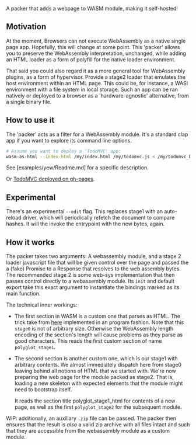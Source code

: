 A packer that adds a webpage to WASM module, making it self-hosted!

## Motivation

At the moment, Browsers can not execute WebAssembly as a native single page
app. Hopefully, this will change at some point. This 'packer' allows you to
preserve the WebAssembly interpretation, unchanged, while adding an HTML loader
as a form of polyfill for the native loader environment.

That said you could also regard it as a more general tool for WebAssembly
plugins, as a form of hypervisor. Provide a stage2 loader that emulates the
host environment within an HTML page. This could be, for instance, a WASI
environment with a file system in local storage. Such an app can be ran
natively or deployed to a browser as a 'hardware-agnostic' alternative, from a
single binary file.

## How to use it

The 'packer' acts as a filter for a WebAssembly module. It's a standard clap
app if you want to explore its command line options.

```bash
# Assume you want to deploy a 'TodoMVC' app:
wasm-as-html --index-html /my/index.html /my/todomvc.js < /my/todomvc_bg.wasm > todomvc.html
```

See [examples/yew/Readme.md] for a specific description.

Or [TodoMVC deployed on gh-pages](https://heroickatora.github.io/wasm-as-html/examples/yew/todomvc.html).

## Experimental

There's an experimental `--edit` flag. This replaces stage1 with an auto-reload
driver, which will periodically refetch the document to compare hashes. It will
the invoke the entrypoint with the new bytes, again. 

## How it works

The packer takes two arguments: A webassembly module, and a stage 2 loader
javascript file that will be given control over the page and passed the a
(fake) Promise to a Response that resolves to the web assembly bytes. The
recommended stage 2 is some web-sys implementation that then passes control
directly to a webassembly module. Its `init` and default export take this exact
argument to instantiate the bindings marked as its main function.

The technical inner workings:
* The first section in WASM is a custom one that parses as HTML. The trick take
  from [here](https://fuzzinglabs.com/polyglot-webassembly-module-html-js-wasm/)
  implemented in an program fashion. Note that this `stage0` is not of
  arbitrary size. Otherwise the WebAssembly length encoding of the section's
  length will cause problems as they parse as good characters. This reads the
  first custom section of name `polyglot_stage1`.

* The second section is another custom one, which is our stage1 with arbitrary
  contents. We almost immediately dispatch here from stage0 leaving behind all
  notions of HTML that we started with. We're now preparing the web page for
  the module packed as stage2. That is, loading a new skeleton with expected
  elements that the module might need to bootstrap itself.

  It reads the section title polyglot_stage1_html for contents of a new page,
  as well as the first `polyglot_stage2` for the subsequent module.

WIP: additionally, an auxiliary `.zip` file can be passed. The packer then
ensures that the result is _also_ a valid zip archive with all files intact and
such that they are accessible from the webassembly module as a custom module.
